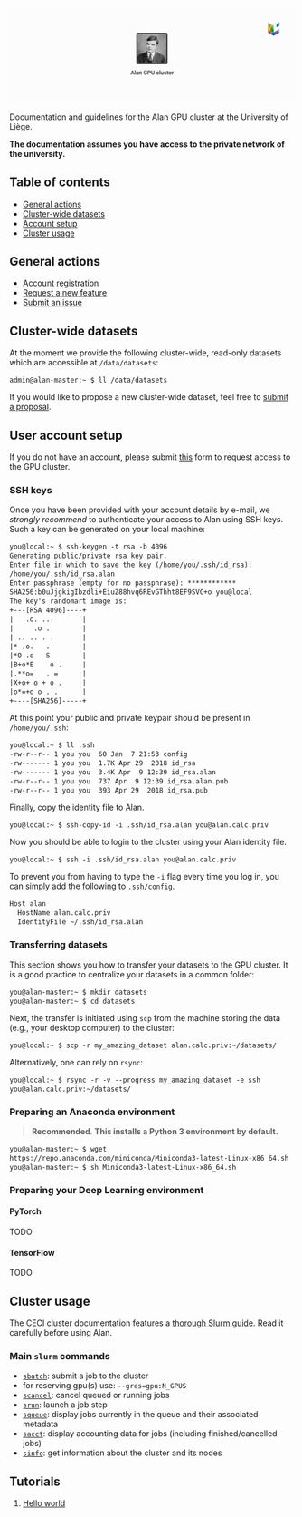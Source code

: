 ![](https://github.com/montefiore-ai/alan-cluster/blob/master/.github/alan-header.png?raw=true)

Documentation and guidelines for the Alan GPU cluster at the University of Liège.

**The documentation assumes you have access to the private network of the university.**

## Table of contents

- [General actions](#general-actions)
- [Cluster-wide datasets](#cluster-wide-datasets)
- [Account setup](#user-account-setup)
- [Cluster usage](#cluster-usage)

## General actions

- [Account registration](https://github.com/montefiore-ai/alan-cluster/issues/new?assignees=JoeriHermans&labels=new+user&template=new-user.md&title=%5BNew+User%5D+TODO)
- [Request a new feature](https://github.com/montefiore-ai/alan-cluster/issues/new?assignees=JoeriHermans&labels=enhancement&template=feature-request.md&title=%5BFeature+Request%5D+TODO)
- [Submit an issue](https://github.com/montefiore-ai/alan-cluster/issues/new?assignees=JoeriHermans&labels=bug&template=issue-report.md&title=%5BIssue%5D+TODO)

## Cluster-wide datasets

At the moment we provide the following cluster-wide, read-only datasets which are accessible at `/data/datasets`:

```console
admin@alan-master:~ $ ll /data/datasets
```

If you would like to propose a new cluster-wide dataset, feel free to [submit a proposal](https://github.com/montefiore-ai/alan-cluster/issues/new?assignees=JoeriHermans&labels=enhancement&template=feature-request.md&title=%5BFeature+Request%5D+TODO).

## User account setup

If you do not have an account, please submit [this](https://github.com/montefiore-ai/alan-cluster/issues/new?assignees=JoeriHermans&labels=new+user&template=new-user.md&title=%5BNew+User%5D+TODO) form to request access to the GPU cluster.

### SSH keys

Once you have been provided with your account details by e-mail, we *strongly recommend* to authenticate your access to Alan using SSH keys. Such a key can be generated on your local machine:

```console
you@local:~ $ ssh-keygen -t rsa -b 4096
Generating public/private rsa key pair.
Enter file in which to save the key (/home/you/.ssh/id_rsa): /home/you/.ssh/id_rsa.alan
Enter passphrase (empty for no passphrase): ************
SHA256:b0uJjgkigIbzdli+EiuZ88hvq6REvGThht8EF9SVC+o you@local
The key's randomart image is:
+---[RSA 4096]----+
|   .o. ...       |
|     .o .        |
| .. .. . .       |
|* .o.   .        |
|*O .o   S        |
|B+o*E    o .     |
|.**o=   . =      |
|X+o+ o + o .     |
|o*=+o o . .      |
+----[SHA256]-----+
```

At this point your public and private keypair should be present in `/home/you/.ssh`:

```console
you@local:~ $ ll .ssh
-rw-r--r-- 1 you you  60 Jan  7 21:53 config
-rw------- 1 you you  1.7K Apr 29  2018 id_rsa
-rw------- 1 you you  3.4K Apr  9 12:39 id_rsa.alan
-rw-r--r-- 1 you you  737 Apr  9 12:39 id_rsa.alan.pub
-rw-r--r-- 1 you you  393 Apr 29  2018 id_rsa.pub
```

Finally, copy the identity file to Alan.

```console
you@local:~ $ ssh-copy-id -i .ssh/id_rsa.alan you@alan.calc.priv
```

Now you should be able to login to the cluster using your Alan identity file.

```console
you@local:~ $ ssh -i .ssh/id_rsa.alan you@alan.calc.priv
```

To prevent you from having to type the `-i` flag every time you log in, you can simply add the following to `.ssh/config`.

```ssh
Host alan
  HostName alan.calc.priv
  IdentityFile ~/.ssh/id_rsa.alan
```

### Transferring datasets

This section shows you how to transfer your datasets to the GPU cluster. It is a good practice to centralize your datasets in a common folder:

```console
you@alan-master:~ $ mkdir datasets
you@alan-master:~ $ cd datasets
```

Next, the transfer is initiated using `scp` from the machine storing the data (e.g., your desktop computer) to the cluster:

```console
you@local:~ $ scp -r my_amazing_dataset alan.calc.priv:~/datasets/
```

Alternatively, one can rely on `rsync`:

```console
you@local:~ $ rsync -r -v --progress my_amazing_dataset -e ssh you@alan.calc.priv:~/datasets/
```

### Preparing an Anaconda environment

> **Recommended**. **This installs a Python 3 environment by default.**

```console
you@alan-master:~ $ wget https://repo.anaconda.com/miniconda/Miniconda3-latest-Linux-x86_64.sh
you@alan-master:~ $ sh Miniconda3-latest-Linux-x86_64.sh
```

### Preparing your Deep Learning environment

#### PyTorch

TODO

#### TensorFlow

TODO

## Cluster usage

The CECI cluster documentation features a [thorough Slurm guide](https://support.ceci-hpc.be/doc/_contents/QuickStart/SubmittingJobs/SlurmTutorial.html). Read it carefully before using Alan. 

### Main `slurm` commands

- [`sbatch`](https://slurm.schedmd.com/sbatch.html): submit a job to the cluster
 - for reserving gpu(s) use: `--gres=gpu:N_GPUS`
- [`scancel`](https://slurm.schedmd.com/scancel.html): cancel queued or running jobs
- [`srun`](https://slurm.schedmd.com/srun.html): launch a job step
- [`squeue`](https://slurm.schedmd.com/squeue.html): display jobs currently in the queue and their associated metadata
- [`sacct`](https://slurm.schedmd.com/sacct.html): display accounting data for jobs (including finished/cancelled jobs)
- [`sinfo`](https://slurm.schedmd.com/sinfo.html): get information about the cluster and its nodes

## Tutorials

1. [Hello world](https://github.com/montefiore-ai/alan-cluster/tree/master/tutorials/01-hello-world)
